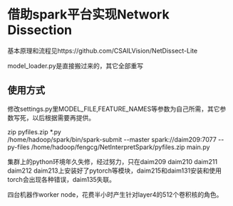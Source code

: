 # 借助spark平台实现Network Dissection

基本原理和流程见https://github.com/CSAILVision/NetDissect-Lite

model_loader.py是直接搬过来的，其它全部重写

## 使用方式

修改settings.py里MODEL_FILE,FEATURE_NAMES等参数为自己所需，其它参数写死，以后根据需要再提供。

zip pyfiles.zip *.py  
/home/hadoop/spark/bin/spark-submit --master spark://daim209:7077 --py-files /home/hadoop/fengcg/NetInterpretSpark/pyfiles.zip main.py

集群上的python环境年久失修，经过努力，只在daim209 daim210 daim211 daim212 daim213上安装好了pytorch等模块，daim215和daim131安装和使用torch会出现各种错误，daim135失联。

四台机器作worker node，花费半小时产生针对layer4的512个卷积核的角色。